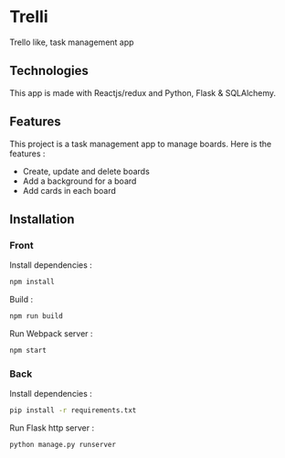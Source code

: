 # Trelli
Trello like, task management app

## Technologies
This app is made with Reactjs/redux and Python, Flask & SQLAlchemy.

## Features
This project is a task management app to manage boards. Here is the features :
- Create, update and delete boards
- Add a background for a board
- Add cards in each board

## Installation
### Front
Install dependencies :
```bash
npm install
```
Build :
```bash
npm run build
```
Run Webpack server :
```bash
npm start
```

### Back
Install dependencies :
```bash
pip install -r requirements.txt
```
Run Flask http server :
```bash
python manage.py runserver
```
